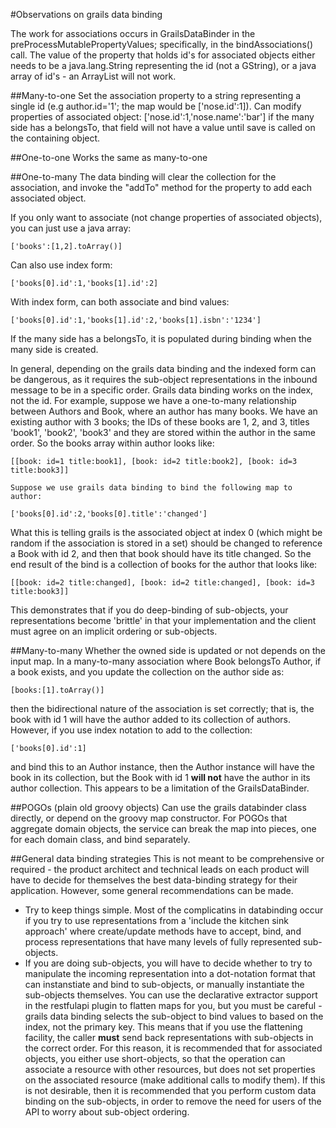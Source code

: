 <!-- ***************************************************************************
 * Copyright 2013 Ellucian Company L.P. and its affiliates.
 *
 * Licensed under the Apache License, Version 2.0 (the "License");
 * you may not use this file except in compliance with the License.
 * You may obtain a copy of the License at
 *
 *  http://www.apache.org/licenses/LICENSE-2.0
 *
 * Unless required by applicable law or agreed to in writing, software
 * distributed under the License is distributed on an "AS IS" BASIS,
 * WITHOUT WARRANTIES OR CONDITIONS OF ANY KIND, either express or implied.
 * See the License for the specific language governing permissions and
 * limitations under the License.
 *************************************************************************** -->

#Observations on grails data binding

The work for associations occurs in GrailsDataBinder in the preProcessMutablePropertyValues; specifically, in the bindAssociations() call.  The value of the property that holds id's for associated objects either needs to be a java.lang.String representing the id (not a GString), or a java array of id's - an ArrayList will not work.

##Many-to-one
Set the association property to a string representing a single id (e.g author.id='1'; the map would be ['nose.id':1]).
Can modify properties of associated object: ['nose.id':1,'nose.name':'bar']
if the many side has a belongsTo, that field will not have a value until save is called on the containing object.

##One-to-one
Works the same as many-to-one

##One-to-many
The data binding will clear the collection for the association, and invoke the "addTo" method for the property to add each associated object.

If you only want to associate (not change properties of associated objects), you can just use a java array:

    ['books':[1,2].toArray()]

Can also use index form:

    ['books[0].id':1,'books[1].id':2]

With index form, can both associate and bind values:

    ['books[0].id':1,'books[1].id':2,'books[1].isbn':'1234']

If the many side has a belongsTo, it is populated during binding when the many side is created.

In general, depending on the grails data binding and the indexed form can be dangerous, as it requires the sub-object representations in the inbound message to be in a specific order.  Grails data binding works on the index, not the id.  For example, suppose we have a one-to-many relationship between Authors and Book, where an author has many books.  We have an existing author with 3 books; the IDs of these books are 1, 2, and 3, titles 'book1', 'book2', 'book3' and they are stored within the author in the same order.  So the books array within author looks like:

    [[book: id=1 title:book1], [book: id=2 title:book2], [book: id=3 title:book3]]

    Suppose we use grails data binding to bind the following map to author:

    ['books[0].id':2,'books[0].title':'changed']

What this is telling grails is the associated object at index 0 (which might be random if the association is stored in a set) should be changed to reference a Book with id 2, and then that book should have its title changed.  So the end result of the bind is a collection of books for the author that looks like:

    [[book: id=2 title:changed], [book: id=2 title:changed], [book: id=3 title:book3]]

This demonstrates that if you do deep-binding of sub-objects, your representations become 'brittle' in that your implementation and the client must agree on an implicit ordering or sub-objects.

##Many-to-many
Whether the owned side is updated or not depends on the input map.  In a many-to-many association where Book belongsTo Author, if a book exists, and you update the collection on the author side as:

    [books:[1].toArray()]

then the bidirectional nature of the association is set correctly; that is, the book with id 1 will have the author added to its collection of authors.
However, if you use index notation to add to the collection:

    ['books[0].id':1]

and bind this to an Author instance, then the Author instance will have the book in its collection, but the Book with id 1 **will not** have the author in its author collection.  This appears to be a limitation of the GrailsDataBinder.

##POGOs (plain old groovy objects)
Can use the grails databinder class directly, or depend on the groovy map constructor.
For POGOs that aggregate domain objects, the service can break the map into pieces, one for each domain class, and bind separately.

##General data binding strategies
This is not meant to be comprehensive or required - the product architect and technical leads on each product will have to decide for themselves the best data-binding strategy for their application.  However, some general recommendations can be made.

* Try to keep things simple.  Most of the complicatins in databinding occur if you try to use representations from a 'include the kitchen sink approach' where create/update methods have to accept, bind, and process representations that have many levels of fully represented sub-objects.
* If you are doing sub-objects, you will have to decide whether to try to manipulate the incoming representation into a dot-notation format that can instanstiate and bind to sub-objects, or manually instantiate the sub-objects themselves.  You can use the declarative extractor support in the restfulapi plugin to flatten maps for you, but you must be careful - grails data binding selects the sub-object to bind values to based on the index, not the primary key.  This means that if you use the flattening facility, the caller **must** send back representations with sub-objects in the correct order.  For this reason, it is recommended that for associated objects, you either use short-objects, so that the operation can associate a resource with other resources, but does not set properties on the associated resource (make additional calls to modify them).  If this is not desirable, then it is recommended that you perform custom data binding on the sub-objects, in order to remove the need for users of the API to worry about sub-object ordering.
